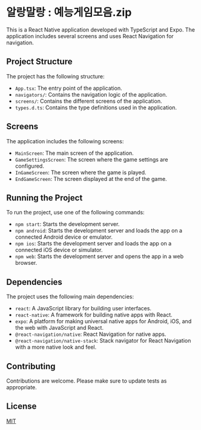 # 알랑말랑 : 예능게임모음.zip

This is a React Native application developed with TypeScript and Expo. The application includes several screens and uses React Navigation for navigation.

## Project Structure

The project has the following structure:

- `App.tsx`: The entry point of the application.
- `navigators/`: Contains the navigation logic of the application.
- `screens/`: Contains the different screens of the application.
- `types.d.ts`: Contains the type definitions used in the application.

## Screens

The application includes the following screens:

- `MainScreen`: The main screen of the application.
- `GameSettingsScreen`: The screen where the game settings are configured.
- `InGameScreen`: The screen where the game is played.
- `EndGameScreen`: The screen displayed at the end of the game.

## Running the Project

To run the project, use one of the following commands:

- `npm start`: Starts the development server.
- `npm android`: Starts the development server and loads the app on a connected Android device or emulator.
- `npm ios`: Starts the development server and loads the app on a connected iOS device or simulator.
- `npm web`: Starts the development server and opens the app in a web browser.

## Dependencies

The project uses the following main dependencies:

- `react`: A JavaScript library for building user interfaces.
- `react-native`: A framework for building native apps with React.
- `expo`: A platform for making universal native apps for Android, iOS, and the web with JavaScript and React.
- `@react-navigation/native`: React Navigation for native apps.
- `@react-navigation/native-stack`: Stack navigator for React Navigation with a more native look and feel.

## Contributing

Contributions are welcome. Please make sure to update tests as appropriate.

## License

[MIT](https://choosealicense.com/licenses/mit/)
